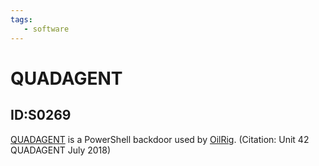 ```yaml
---
tags:
   - software
---
```

# QUADAGENT
## ID:S0269
[QUADAGENT](software/S0269) is a PowerShell backdoor used by [OilRig](groups/G0049). (Citation: Unit 42 QUADAGENT July 2018)
